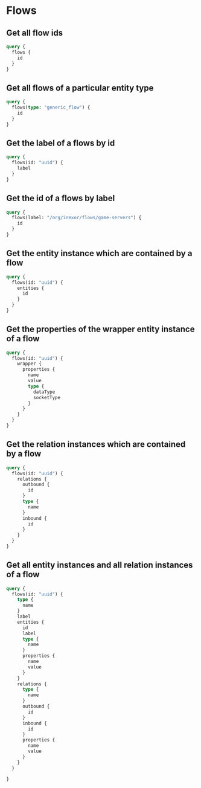 # Flows

## Get all flow ids

```graphql
query {
  flows {
    id
  }
}
```

## Get all flows of a particular entity type

```graphql
query {
  flows(type: "generic_flow") {
    id
  }
}
```

## Get the label of a flows by id

```graphql
query {
  flows(id: "uuid") {
    label
  }
}
```

## Get the id of a flows by label

```graphql
query {
  flows(label: "/org/inexor/flows/game-servers") {
    id
  }
}
```

## Get the entity instance which are contained by a flow

```graphql
query {
  flows(id: "uuid") {
    entities {
      id
    }
  }
}
```

## Get the properties of the wrapper entity instance of a flow

```graphql
query {
  flows(id: "uuid") {
    wrapper {
      properties {
        name
        value
        type {
          dataType
          socketType
        }
      }
    }
  }
}
```

## Get the relation instances which are contained by a flow

```graphql
query {
  flows(id: "uuid") {
    relations {
      outbound {
        id
      }
      type {
        name
      }
      inbound {
        id
      }
    }
  }
}
```

## Get all entity instances and all relation instances of a flow

```graphql
query {
  flows(id: "uuid") {
    type {
      name
    }
    label
    entities {
      id
      label
      type {
        name
      }
      properties {
        name
        value
      }
    }
    relations {
      type {
        name
      }
      outbound {
        id
      }
      inbound {
        id
      }
      properties {
        name
        value
      }
    }
  }
    
}
```
